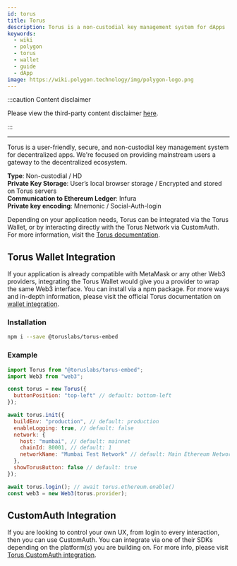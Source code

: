 ```yaml
---
id: torus
title: Torus
description: Torus is a non-custodial key management system for dApps
keywords:
  - wiki
  - polygon
  - torus
  - wallet
  - guide
  - dApp
image: https://wiki.polygon.technology/img/polygon-logo.png
---
```


:::caution Content disclaimer

Please view the third-party content disclaimer [<ins>here</ins>](https://github.com/maticnetwork/matic-docs/blob/master/CONTENT_DISCLAIMER.md).

:::

---

Torus is a user-friendly, secure, and non-custodial key management system for decentralized apps. We're focused on providing mainstream users a gateway to the decentralized ecosystem.

**Type**: Non-custodial / HD <br/>
**Private Key Storage**: User’s local browser storage / Encrypted and stored on Torus servers <br/>
**Communication to Ethereum Ledger**: Infura <br/>
**Private key encoding**: Mnemonic / Social-Auth-login <br/>

Depending on your application needs, Torus can be integrated via the Torus Wallet, or by interacting directly with the Torus Network via CustomAuth. For more information, visit the [Torus documentation](https://docs.tor.us/).

## Torus Wallet Integration

If your application is already compatible with MetaMask or any other Web3 providers, integrating the Torus Wallet would give you a provider to wrap the same Web3 interface. You can install via a npm package. For more ways and in-depth information, please visit the official Torus documentation on [wallet integration](https://docs.tor.us/wallet/get-started).

### Installation

```bash
npm i --save @toruslabs/torus-embed
```

### Example

```js title="torus-example.js"
import Torus from "@toruslabs/torus-embed";
import Web3 from "web3";

const torus = new Torus({
  buttonPosition: "top-left" // default: bottom-left
});

await torus.init({
  buildEnv: "production", // default: production
  enableLogging: true, // default: false
  network: {
    host: "mumbai", // default: mainnet
    chainId: 80001, // default: 1
    networkName: "Mumbai Test Network" // default: Main Ethereum Network
  },
  showTorusButton: false // default: true
});

await torus.login(); // await torus.ethereum.enable()
const web3 = new Web3(torus.provider);
```

## CustomAuth Integration

If you are looking to control your own UX, from login to every interaction, then you can use CustomAuth. You can integrate via one of their SDKs depending on the platform(s) you are building on. For more info, please visit [Torus CustomAuth integration](https://docs.tor.us/customauth/get-started).

